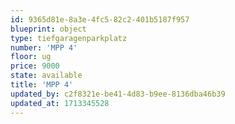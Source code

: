 ```yaml
---
id: 9365d81e-8a3e-4fc5-82c2-401b5187f957
blueprint: object
type: tiefgaragenparkplatz
number: 'MPP 4'
floor: ug
price: 9000
state: available
title: 'MPP 4'
updated_by: c2f8321e-be41-4d83-b9ee-8136dba46b39
updated_at: 1713345528
---
```

